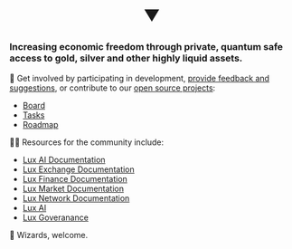 <h1>
  <p align="center">
    ▼
  </p>
</h1>

### Increasing economic freedom through private, quantum safe access to gold, silver and other highly liquid assets.

🌈 Get involved by participating in development, [provide feedback and suggestions](mailto:hi@lux.partners), or contribute to our [open source projects](https://github.com/luxdefi/):
- [Board](https://github.com/orgs/luxdefi/projects/1/views/2)
- [Tasks](https://github.com/orgs/luxdefi/projects/1/views/1)
- [Roadmap](https://github.com/orgs/luxdefi/projects/1/views/4)

👩‍💻 Resources for the community include:
- [Lux AI Documentation](https://docs.lux.chat)
- [Lux Exchange Documentation](https://docs.lux.exchange)
- [Lux Finance Documentation](https://docs.lux.finance)
- [Lux Market Documentation](https://docs.lux.market)
- [Lux Network Documentation](https://docs.lux.network)
- [Lux AI](https://lux.chat)
- [Lux Goveranance](https://lux.vote)

🧙 Wizards, welcome.
